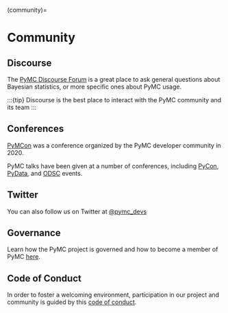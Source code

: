 (community)=
# Community

## Discourse

The [PyMC Discourse Forum](https://discourse.pymc.io/) is a great place to ask general questions about Bayesian statistics, or more specific ones about PyMC usage.

:::{tip}
Discourse is the best place to interact with the PyMC community and its team
:::

## Conferences

[PyMCon](https://pymc-devs.github.io/pymcon/) was a conference organized by the PyMC developer community in 2020.

PyMC talks have been given at a number of conferences, including [PyCon](https://us.pycon.org/),
[PyData](https://pydata.org/events/), and [ODSC](https://odsc.com/) events.

## Twitter

You can also follow us on Twitter at [@pymc_devs](https://twitter.com/pymc_devs)

## Governance

Learn how the PyMC project is governed and how to become a member of PyMC [here](https://github.com/pymc-devs/pymc/blob/main/GOVERNANCE.md).

## Code of Conduct

In order to foster a welcoming environment, participation in our project and community is guided by this [code of conduct](https://github.com/pymc-devs/pymc/blob/main/CODE_OF_CONDUCT.md).
